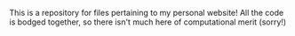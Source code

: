 This is a repository for files pertaining to my personal website! All the code is bodged together, so there isn't much here of computational merit (sorry!)
